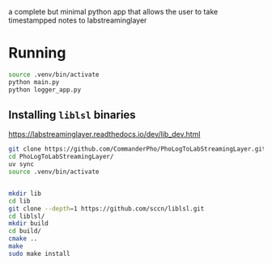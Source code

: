 a complete but minimal python app that allows the user to take timestampped notes to labstreaminglayer 


# Running
```bash
source .venv/bin/activate
python main.py 
python logger_app.py

```

## Installing `liblsl` binaries
https://labstreaminglayer.readthedocs.io/dev/lib_dev.html
```bash
git clone https://github.com/CommanderPho/PhoLogToLabStreamingLayer.git
cd PhoLogToLabStreamingLayer/
uv sync
source .venv/bin/activate


mkdir lib
cd lib
git clone --depth=1 https://github.com/sccn/liblsl.git
cd liblsl/
mkdir build
cd build/
cmake ..
make
sudo make install

```
